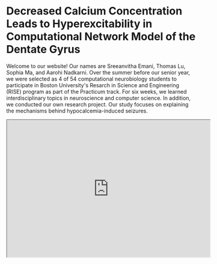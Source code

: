 # Decreased Calcium Concentration Leads to Hyperexcitability in Computational Network Model of the Dentate Gyrus

Welcome to our website! Our names are Sreeanvitha Emani, Thomas Lu, Sophia Ma, and Aarohi Nadkarni. Over the summer before our senior year, we were selected as 4 of 54 computational neurobiology students to participate in Boston University's Resarch in Science and Engineering (RISE) program as part of the Practicum track. For six weeks, we learned interdisciplinary topics in neuroscience and computer science. In addition, we conducted our own research project. Our study focuses on explaining the mechanisms behind hypocalcemia-induced seizures. 


<iframe src="https://github.com/anviemani/rise-group-a-2020/blob/master/GroupA-Poster.pdf" height="365" width="540" ></iframe>
	
